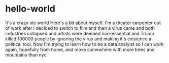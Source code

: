# hello-world
It's a crazy ole world
Here's a bit about myself.  I'm a theater carpenter out of work after I decided to switch to film and then a virus came and both industries collapsed and artists were deemed non-essential and Trump killed 100000 people by ignoring the virus and making it's existence a political tool.  Now I'm trying to learn how to be a data analyist so I can work again, hopefully from home, and move somewhere with more trees and mountains than nyc.

